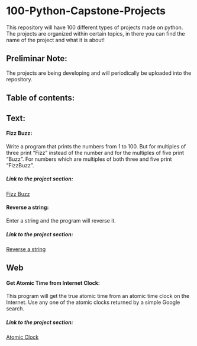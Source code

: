 # 100-Python-Capstone-Projects
This repository will have 100 different types of projects made on python.
The projects are organized within certain topics, in there you can find the name of the project and what it is about!

## Preliminar Note: 
The projects are being developing and will periodically be uploaded into the repository.

## Table of contents:
## Text:
#### Fizz Buzz:
Write a program that prints the numbers from 1 to 100. But for multiples of three print “Fizz” instead of the number and for the multiples of five print “Buzz”. For numbers which are multiples of both three and five print “FizzBuzz”.
##### Link to the project section:
[Fizz Buzz](https://github.com/TheSteppenwolf/100-Python-Capstone-Projects/blob/master/fizzbuzz.ipynb)

#### Reverse a string:
Enter a string and the program will reverse it.
##### Link to the project section:
[Reverse a string](https://github.com/TheSteppenwolf/100-Python-Capstone-Projects/blob/master/reverse_string.ipynb)
## Web
#### Get Atomic Time from Internet Clock:
This program will get the true atomic time from an atomic time clock on the Internet. Use any one of the atomic clocks returned by a simple Google search.
##### Link to the project section: 
[Atomic Clock](https://github.com/TheSteppenwolf/100-Python-Capstone-Projects/blob/master/atomic_clock.py)
